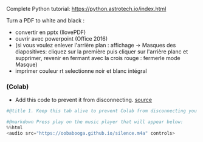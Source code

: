 Complete Python tutorial: https://python.astrotech.io/index.html

Turn a PDF to white and black :
- convertir en pptx (IlovePDF)
- ouvrir avec powerpoint (Office 2016)
- (si vous voulez enlever l'arrière plan : affichage -> Masques des diapositives: cliquez sur la première puis cliquer sur l'arrière planc et supprimer, revenir en fermant avec la crois rouge : fermerle mode Masque)
- imprimer couleur rt selectionne noir et blanc intégral


### (Colab)
- Add this code to prevent it from disconnecting. [source](https://colab.research.google.com/github/oobabooga/AI-Notebooks/blob/main/Colab-TextGen-GPU.ipynb#scrollTo=f7TVVj_z4flw)
```py
#@title 1. Keep this tab alive to prevent Colab from disconnecting you { display-mode: "form" }

#@markdown Press play on the music player that will appear below:
%%html
<audio src="https://oobabooga.github.io/silence.m4a" controls>
```
